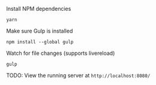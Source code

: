 Install NPM dependencies

`yarn`

Make sure Gulp is installed

`npm install --global gulp`

Watch for file changes (supports livereload)

`gulp`

TODO: View the running server at `http://localhost:8080/`
